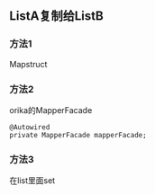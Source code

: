 
## ListA复制给ListB


### 方法1

Mapstruct

### 方法2

orika的MapperFacade

    @Autowired
    private MapperFacade mapperFacade;

### 方法3

在list里面set





















